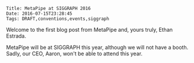     Title: MetaPipe at SIGGRAPH 2016
    Date: 2016-07-15T23:28:45
    Tags: DRAFT,conventions,events,siggraph

Welcome to the first blog post from MetaPipe and, yours truly, Ethan Estrada.

MetaPipe will be at SIGGRAPH this year, although we will not have a booth. Sadly,
our CEO, Aaron, won't be able to attend this year.

<!-- more -->
